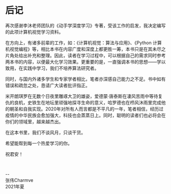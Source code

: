 # 后记

再次感谢李沐老师团队的《动手学深度学习》专著，受该工作的启发，我决定编写的此项计算机视觉学习资料。

在方向上，有诸多前辈的工作，如：《计算机视觉：算法与应用》、《Python 计算机视觉编程》等，相比本书在内容广度和深度上都更胜一筹，本书只是在其未尽之片角处给出补充和整理。因此，读者在学习过程中，可以根据自己的需求同时参考两本书的内容，以便最大化学习效果。更重要的是，一直强调本书的思想——学以致用，在实践中学习，我们不培养算法研究者。

同时，与国内外诸多学生和专家学者相比，笔者亦深感自己能力之不足。书中如有错误和疏忽之处，恳请广大读者批评指正。

米开朗琪罗在无数个日夜里雕琢大卫的雄姿，爱德蒙·唐泰斯在凄风苦雨中等待复仇的良机，史铁生在地坛里顽强地探寻生命的意义，哈罗德也在栉风沐雨里完成他的朝圣和自我实现。2020年对所有人而言都是不平凡的一年，笔者相信，经历过疫情的中华民族会愈加强大，科技也会蒸蒸日上。同时，聪明的读者们也必将会在你们的领域里，越来越杰出。

在这本书里，我们不谈风月，只谈干货。

希望能帮到每一个热爱学习的你。

祝君安！

<br>
<p>
-- 
<br>张伟Charmve 
<br>2021年夏
</p>
